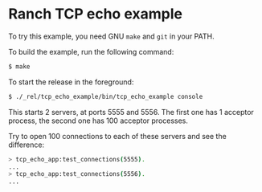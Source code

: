 Ranch TCP echo example
======================

To try this example, you need GNU `make` and `git` in your PATH.

To build the example, run the following command:

``` bash
$ make
```

To start the release in the foreground:

``` bash
$ ./_rel/tcp_echo_example/bin/tcp_echo_example console
```

This starts 2 servers, at ports 5555 and 5556. The first one has 1 acceptor process, the second one has 100 acceptor processes.

Try to open 100 connections to each of these servers and see the difference:

``` bash
> tcp_echo_app:test_connections(5555).
...
> tcp_echo_app:test_connections(5556).
...
```
